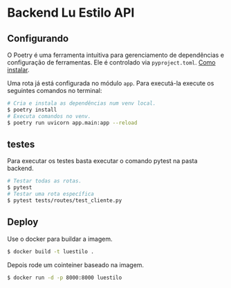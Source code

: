 # Backend Lu Estilo API

## Configurando

O Poetry é uma ferramenta intuitiva para gerenciamento de dependências e configuração de
ferramentas. Ele é controlado via `pyproject.toml`. [Como instalar](https://python-poetry.org/docs/#installing-with-pipx).

Uma rota já está configurada no módulo `app`. Para executá-la execute os seguintes comandos no terminal:
```sh
# Cria e instala as dependências num venv local.
$ poetry install
# Executa comandos no venv.
$ poetry run uvicorn app.main:app --reload
```
## testes

Para executar os testes basta executar o comando pytest na pasta backend.
```sh
# Testar todas as rotas.
$ pytest
# Testar uma rota específica
$ pytest tests/routes/test_cliente.py

```

## Deploy

Use o docker para buildar a imagem.

```sh
$ docker build -t luestilo .
```

Depois rode um cointeiner baseado na imagem.

```sh
$ docker run -d -p 8000:8000 luestilo
```